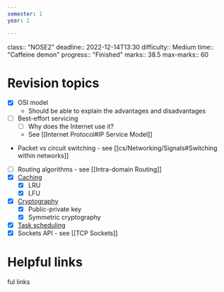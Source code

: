 ```yaml
---
semester: 1
year: 2

---
```

class:: "NOSE2"
deadline:: 2022-12-14T13:30
difficulty:: Medium
time:: "Caffeine demon"
progress:: "Finished"
marks:: 38.5
max-marks:: 60

# Revision topics
- [x] OSI model
	- Should be able to explain the advantages and disadvantages
- [ ] Best-effort servicing
	- [ ] Why does the Internet use it?
	- See [[Internet Protocol#IP Service Model]]
- Packet vs circuit switching - see [[cs/Networking/Signals#Switching within networks]]
- [ ] Routing algorithms - see [[Intra-domain Routing]]
- [x] [Caching](https:://moodle.gla.ac.uk/pluginfile.php/5701734/mod_resource/content/9/14.%20Paging.pdf)
	- [x] LRU
	- [x] LFU
- [x] [Cryptography](https:://moodle.gla.ac.uk/pluginfile.php/5701701/mod_resource/content/1/Security%20and%20Privacy_1.pdf)
	- [x] Public-private key
	- [x] Symmetric cryptography
- [x] [Task scheduling](https:://moodle.gla.ac.uk/pluginfile.php/5701720/mod_resource/content/3/11.%20Process%20Scheduling.pdf)
- [x] Sockets API - see [[TCP Sockets]]

# Helpful links
ful links
